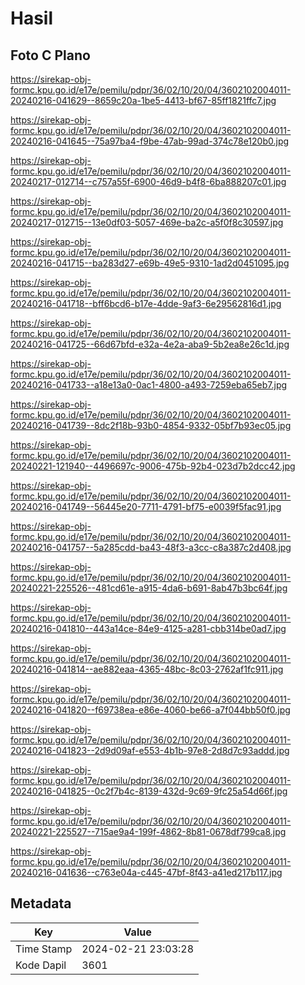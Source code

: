 # Hasil

## Foto C Plano

https://sirekap-obj-formc.kpu.go.id/e17e/pemilu/pdpr/36/02/10/20/04/3602102004011-20240216-041629--8659c20a-1be5-4413-bf67-85ff1821ffc7.jpg

https://sirekap-obj-formc.kpu.go.id/e17e/pemilu/pdpr/36/02/10/20/04/3602102004011-20240216-041645--75a97ba4-f9be-47ab-99ad-374c78e120b0.jpg

https://sirekap-obj-formc.kpu.go.id/e17e/pemilu/pdpr/36/02/10/20/04/3602102004011-20240217-012714--c757a55f-6900-46d9-b4f8-6ba888207c01.jpg

https://sirekap-obj-formc.kpu.go.id/e17e/pemilu/pdpr/36/02/10/20/04/3602102004011-20240217-012715--13e0df03-5057-469e-ba2c-a5f0f8c30597.jpg

https://sirekap-obj-formc.kpu.go.id/e17e/pemilu/pdpr/36/02/10/20/04/3602102004011-20240216-041715--ba283d27-e69b-49e5-9310-1ad2d0451095.jpg

https://sirekap-obj-formc.kpu.go.id/e17e/pemilu/pdpr/36/02/10/20/04/3602102004011-20240216-041718--bff6bcd6-b17e-4dde-9af3-6e29562816d1.jpg

https://sirekap-obj-formc.kpu.go.id/e17e/pemilu/pdpr/36/02/10/20/04/3602102004011-20240216-041725--66d67bfd-e32a-4e2a-aba9-5b2ea8e26c1d.jpg

https://sirekap-obj-formc.kpu.go.id/e17e/pemilu/pdpr/36/02/10/20/04/3602102004011-20240216-041733--a18e13a0-0ac1-4800-a493-7259eba65eb7.jpg

https://sirekap-obj-formc.kpu.go.id/e17e/pemilu/pdpr/36/02/10/20/04/3602102004011-20240216-041739--8dc2f18b-93b0-4854-9332-05bf7b93ec05.jpg

https://sirekap-obj-formc.kpu.go.id/e17e/pemilu/pdpr/36/02/10/20/04/3602102004011-20240221-121940--4496697c-9006-475b-92b4-023d7b2dcc42.jpg

https://sirekap-obj-formc.kpu.go.id/e17e/pemilu/pdpr/36/02/10/20/04/3602102004011-20240216-041749--56445e20-7711-4791-bf75-e0039f5fac91.jpg

https://sirekap-obj-formc.kpu.go.id/e17e/pemilu/pdpr/36/02/10/20/04/3602102004011-20240216-041757--5a285cdd-ba43-48f3-a3cc-c8a387c2d408.jpg

https://sirekap-obj-formc.kpu.go.id/e17e/pemilu/pdpr/36/02/10/20/04/3602102004011-20240221-225526--481cd61e-a915-4da6-b691-8ab47b3bc64f.jpg

https://sirekap-obj-formc.kpu.go.id/e17e/pemilu/pdpr/36/02/10/20/04/3602102004011-20240216-041810--443a14ce-84e9-4125-a281-cbb314be0ad7.jpg

https://sirekap-obj-formc.kpu.go.id/e17e/pemilu/pdpr/36/02/10/20/04/3602102004011-20240216-041814--ae882eaa-4365-48bc-8c03-2762af1fc911.jpg

https://sirekap-obj-formc.kpu.go.id/e17e/pemilu/pdpr/36/02/10/20/04/3602102004011-20240216-041820--f69738ea-e86e-4060-be66-a7f044bb50f0.jpg

https://sirekap-obj-formc.kpu.go.id/e17e/pemilu/pdpr/36/02/10/20/04/3602102004011-20240216-041823--2d9d09af-e553-4b1b-97e8-2d8d7c93addd.jpg

https://sirekap-obj-formc.kpu.go.id/e17e/pemilu/pdpr/36/02/10/20/04/3602102004011-20240216-041825--0c2f7b4c-8139-432d-9c69-9fc25a54d66f.jpg

https://sirekap-obj-formc.kpu.go.id/e17e/pemilu/pdpr/36/02/10/20/04/3602102004011-20240221-225527--715ae9a4-199f-4862-8b81-0678df799ca8.jpg

https://sirekap-obj-formc.kpu.go.id/e17e/pemilu/pdpr/36/02/10/20/04/3602102004011-20240216-041636--c763e04a-c445-47bf-8f43-a41ed217b117.jpg


## Metadata

| Key        | Value               |
| ---------- | ------------------- |
| Time Stamp | 2024-02-21 23:03:28 |
| Kode Dapil | 3601                |



